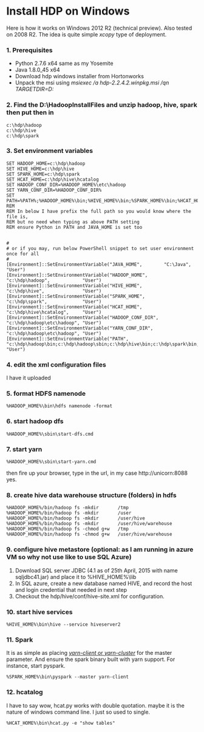 # Install HDP on Windows

Here is how it works on Windows 2012 R2 (technical preview).  Also tested on 2008 R2.
The idea is quite simple *xcopy* type of deployment.

### 1. Prerequisites

* Python 2.7.6 x64 same as my Yosemite
* Java 1.8.0_45 x64
* Download hdp windows installer from Hortonworks
* Unpack the msi using _msiexec /a hdp-2.2.4.2.winpkg.msi /qn TARGETDIR=D:_

### 2. Find the D:\HadoopInstallFiles and unzip hadoop, hive, spark then put then in

    c:\hdp\hadoop
    c:\hdp\hive
    c:\hdp\spark


### 3. Set environment variables

    SET HADOOP_HOME=c:\hdp\hadoop
    SET HIVE_HOME=c:\hdp\hive
    SET SPARK_HOME=c:\hdp\spark
    SET HCAT_HOME=c:\hdp\hive\hcatalog
    SET HADOOP_CONF_DIR=%HADOOP_HOME%\etc\hadoop
    SET YARN_CONF_DIR=%HADOOP_CONF_DIR%
    SET PATH=%PATH%;%HADOOP_HOME%\bin;%HIVE_HOME%\bin;%SPARK_HOME%\bin;%HCAT_HOME\bin
    REM
    REM In below I have prefix the full path so you would know where the file is,
    REM but no need when typing as above PATH setting
    REM ensure Python in PATH and JAVA_HOME is set too


    #
    # or if you may, run below PowerShell snippet to set user environment once for all
    #
    [Environment]::SetEnvironmentVariable("JAVA_HOME",        "C:\Java",                  "User")
    [Environment]::SetEnvironmentVariable("HADOOP_HOME",      "c:\hdp\hadoop",            "User")
    [Environment]::SetEnvironmentVariable("HIVE_HOME",        "c:\hdp\hive",              "User")
    [Environment]::SetEnvironmentVariable("SPARK_HOME",       "c:\hdp\spark",             "User")
    [Environment]::SetEnvironmentVariable("HCAT_HOME",        "c:\hdp\hive\hcatalog",     "User")
    [Environment]::SetEnvironmentVariable("HADOOP_CONF_DIR",  "c:\hdp\hadoop\etc\hadoop", "User")
    [Environment]::SetEnvironmentVariable("YARN_CONF_DIR",    "c:\hdp\hadoop\etc\hadoop", "User")
    [Environment]::SetEnvironmentVariable("PATH",             "c:\hdp\hadoop\bin;c:\hdp\hadoop\sbin;c:\hdp\hive\bin;c:\hdp\spark\bin;C:\Python;c:\Java\bin", "User")



### 4. edit the xml configuration files
I have it uploaded

### 5. format HDFS namenode
    %HADOOP_HOME%\bin\hdfs namenode -format

### 6. start hadoop dfs
    %HADOOP_HOME%\sbin\start-dfs.cmd

### 7. start yarn
    %HADOOP_HOME%\sbin\start-yarn.cmd

then fire up your browser, type in the url, in my case http://unicorn:8088  
yes.

### 8. create hive data warehouse structure (folders) in hdfs

    %HADOOP_HOME%/bin/hadoop fs -mkdir       /tmp
    %HADOOP_HOME%/bin/hadoop fs -mkdir       /user
    %HADOOP_HOME%/bin/hadoop fs -mkdir       /user/hive
    %HADOOP_HOME%/bin/hadoop fs -mkdir       /user/hive/warehouse
    %HADOOP_HOME%/bin/hadoop fs -chmod g+w   /tmp
    %HADOOP_HOME%/bin/hadoop fs -chmod g+w   /user/hive/warehouse


### 9. configure hive metastore (optional: as I am running in azure VM so why not use like to use SQL Azure)

1. Download SQL server JDBC (4.1 as of 25th April, 2015 with name sqljdbc41.jar) and place it to %HIVE_HOME%\lib  
2. In SQL azure, create a new database named HIVE, and record the host and login credential that needed in next step  
3. Checkout the hdp/hive/conf/hive-site.xml for configuration.  


### 10. start hive services

    %HIVE_HOME%\bin\hive --service hiveserver2  


### 11. Spark
It is as simple as placing [*yarn-client* or *yarn-cluster*][5] for the master parameter. And ensure the spark binary built with yarn support.  For instance, start pyspark.

    %SPARK_HOME%\bin\pyspark --master yarn-client


### 12. hcatalog
I have to say wow, hcat.py works with double quotation. maybe it is the nature of windows command line. I just so used to single.

    %HCAT_HOME%\bin\hcat.py -e "show tables"




[1]: https://wiki.apache.org/hadoop/Hadoop2OnWindows "Hadoop on Windows Wiki"
[2]: https://cwiki.apache.org/confluence/display/Hive/HiveDerbyServerMode#HiveDerbyServerMode-ConfigureHivetoUseNetworkDerby "Configure HIVE"
[3]: http://hortonworks.com/hadoop-tutorial/using-hive-data-analysis/ "Using Hive for Data Analysis"  
[4]: https://developer.ibm.com/hadoop/blog/2014/09/19/big-sql-3-0-file-formats-usage-performance/ "Good comparision of Hive storage format"  
[5]: http://blog.cloudera.com/blog/2014/05/apache-spark-resource-management-and-yarn-app-models/ "Spark yarn mode client vs master explained"  
[6]: http://hortonworks.com/hadoop-tutorial/using-apache-spark-hdp/ "Using Apache Spark on HDP"

